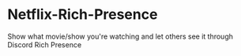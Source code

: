 # Netflix-Rich-Presence
Show what movie/show you're watching and let others see it through Discord Rich Presence
